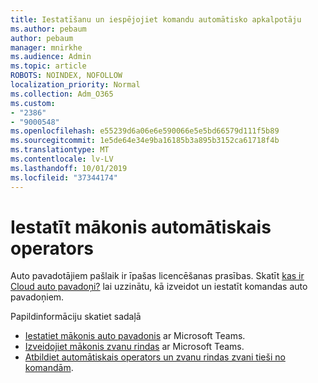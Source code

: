 ```yaml
---
title: Iestatīšanu un iespējojiet komandu automātisko apkalpotāju
ms.author: pebaum
author: pebaum
manager: mnirkhe
ms.audience: Admin
ms.topic: article
ROBOTS: NOINDEX, NOFOLLOW
localization_priority: Normal
ms.collection: Adm_O365
ms.custom:
- "2386"
- "9000548"
ms.openlocfilehash: e55239d6a06e6e590066e5e5bd66579d111f5b89
ms.sourcegitcommit: 1e5de64e34e9ba16185b3a895b3152ca61718f4b
ms.translationtype: MT
ms.contentlocale: lv-LV
ms.lasthandoff: 10/01/2019
ms.locfileid: "37344174"
---
```

# <a name="set-up-a-cloud-auto-attendant"></a>Iestatīt mākonis automātiskais operators

Auto pavadotājiem pašlaik ir īpašas licencēšanas prasības. Skatīt [kas ir Cloud auto pavadoņi?](https://docs.microsoft.com/microsoftteams/what-are-phone-system-auto-attendants) lai uzzinātu, kā izveidot un iestatīt komandas auto pavadoņiem. 

Papildinformāciju skatiet sadaļā

- [Iestatiet mākonis auto pavadonis](https://docs.microsoft.com/microsoftteams/create-a-phone-system-auto-attendant) ar Microsoft Teams. 
- [Izveidojiet mākonis zvanu rindas](https://docs.microsoft.com/microsoftteams/create-a-phone-system-call-queue) ar Microsoft Teams. 
- [Atbildiet automātiskais operators un zvanu rindas zvani tieši no komandām](https://docs.microsoft.com/microsoftteams/answer-auto-attendant-and-call-queue-calls). 